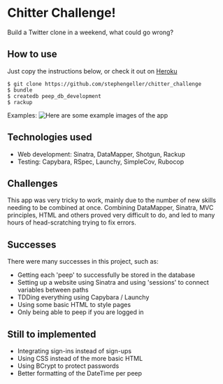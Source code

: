 Chitter Challenge!
==================

Build a Twitter clone in a weekend, what could go wrong?

How to use
----------

Just copy the instructions below, or check it out on [Heroku](https://chitter-sg.herokuapp.com/peeps)
````
$ git clone https://github.com/stephengeller/chitter_challenge
$ bundle
$ createdb peep_db_development
$ rackup
````

Examples:
![Here are some example images of the app](http://imgur.com/a/Jcu2c)


Technologies used
----------------

  - Web development: Sinatra, DataMapper, Shotgun, Rackup
  - Testing: Capybara, RSpec, Launchy, SimpleCov, Rubocop

Challenges
----------
This app was very tricky to work, mainly due to the number of new skills needing to be combined at once. Combining DataMapper, Sinatra, MVC principles, HTML and others proved very difficult to do, and led to many hours of head-scratching trying to fix errors.

Successes
---------
There were many successes in this project, such as:
  - Getting each 'peep' to successfully be stored in the database
  - Setting up a website using Sinatra and using 'sessions' to connect variables between paths
  - TDDing everything using Capybara / Launchy
  - Using some basic HTML to style pages
  - Only being able to peep if you are logged in


Still to implemented
-------------------
  - Integrating sign-ins instead of sign-ups
  - Using CSS instead of the more basic HTML
  - Using BCrypt to protect passwords
  - Better formatting of the DateTime per peep

